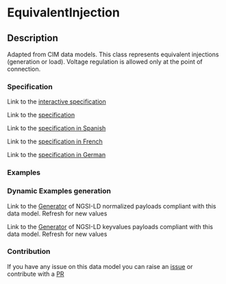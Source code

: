 # EquivalentInjection

## Description 

Adapted from CIM data models. This class represents equivalent injections (generation or load).  Voltage regulation is allowed only at the point of connection.
### Specification

Link to the [interactive specification](https://swagger.lab.fiware.org/?url=https://smart-data-models.github.io/dataModel.EnergyCIM/EquivalentInjection/swagger.yaml)

Link to the [specification](https://smart-data-models.github.io/dataModel.EnergyCIM/EquivalentInjection/doc/spec.md)

Link to the [specification in Spanish](https://smart-data-models.github.io/dataModel.EnergyCIM/EquivalentInjection/doc/spec_ES.md)

Link to the [specification in French](https://smart-data-models.github.io/dataModel.EnergyCIM/EquivalentInjection/doc/spec_FR.md)

Link to the [specification in German](https://smart-data-models.github.io/dataModel.EnergyCIM/EquivalentInjection/doc/spec_DE.md)
### Examples
### Dynamic Examples generation

Link to the [Generator](https://smartdatamodels.org/extra/ngsi-ld_generator_v0.92.php?schemaUrl=https://raw.githubusercontent.com/smart-data-models/dataModel.EnergyCIM/master/EquivalentInjection/schema.json&email=info@smartdatamodels.org) of NGSI-LD normalized payloads compliant with this data model. Refresh for new values

Link to the [Generator](https://smartdatamodels.org/extra/ngsi-ld_generator_keyvalues_v0.92.php?schemaUrl=https://raw.githubusercontent.com/smart-data-models/dataModel.EnergyCIM/master/EquivalentInjection/schema.json&email=info@smartdatamodels.org) of NGSI-LD keyvalues payloads compliant with this data model. Refresh for new values
### Contribution

 If you have any issue on this data model you can raise an [issue](https://github.com/smart-data-models/dataModel.EnergyCIM/issues)  or contribute with a [PR](https://github.com/smart-data-models/dataModel.EnergyCIM/pulls)